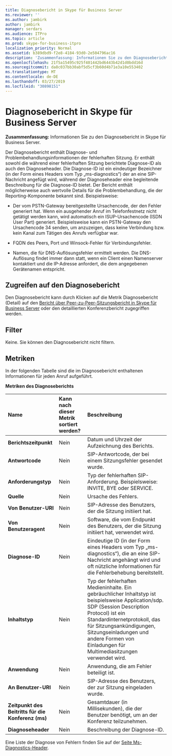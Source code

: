```yaml
---
title: Diagnosebericht in Skype für Business Server
ms.reviewer: ''
ms.author: jambirk
author: jambirk
manager: serdars
ms.audience: ITPro
ms.topic: article
ms.prod: skype-for-business-itpro
localization_priority: Normal
ms.assetid: b389dbd9-f2e8-4184-93d0-2e504796ac16
description: 'Zusammenfassung: Informationen Sie zu den Diagnosebericht in Skype für Business Server.'
ms.openlocfilehash: 21f5a15495c925f401442bd6443b42d1d0bdd16d
ms.sourcegitcommit: da8c037bb30abf5d5cf3b60d4b71e3a10e553402
ms.translationtype: MT
ms.contentlocale: de-DE
ms.lasthandoff: 03/27/2019
ms.locfileid: "30898151"
---
```

# <a name="diagnostic-report-in-skype-for-business-server"></a>Diagnosebericht in Skype für Business Server
 
**Zusammenfassung:** Informationen Sie zu den Diagnosebericht in Skype für Business Server.
  
Der Diagnosebericht enthält Diagnose- und Problembehandlungsinformationen der fehlerhaften Sitzung. Er enthält sowohl die während einer fehlerhaften Sitzung berichtete Diagnose-ID als auch den Diagnoseheader. Die Diagnose-ID ist ein eindeutiger Bezeichner (in der Form eines Headers vom Typ „ms-diagnostics“) der an eine SIP-Nachricht angefügt wird, während der Diagnoseheader eine begleitende Beschreibung für die Diagnose-ID bietet. Der Bericht enthält möglicherweise auch wertvolle Details für die Problembehandlung, die der Reporting-Komponente bekannt sind. Beispielsweise:
  
- Der vom PSTN-Gateway bereitgestellte Ursachencode, der den Fehler generiert hat. Wenn ein ausgehender Anruf im Telefonfestnetz nicht getätigt werden kann, wird automatisch ein ISUP-Ursachencode (ISDN User Part) generiert. Beispielsweise kann ein PSTN-Gateway den Ursachencode 34 senden, um anzuzeigen, dass keine Verbindung bzw. kein Kanal zum Tätigen des Anrufs verfügbar war.
    
- FQDN des Peers, Port und Winsock-Fehler für Verbindungsfehler.
    
- Namen, die für DNS-Auflösungsfehler ermittelt werden. Die DNS-Auflösung findet immer dann statt, wenn ein Client einen Namenserver kontaktiert und die IP-Adresse anfordert, die dem angegebenen Gerätenamen entspricht.
    
## <a name="accessing-the-diagnostic-report"></a>Zugreifen auf den Diagnosebericht

Den Diagnosebericht kann durch Klicken auf die Metrik Diagnosebericht (Detail) auf den [Bericht über Peer-zu-Peer-Sitzungsbericht in Skype für Business Server](peer-to-peer-session-detail-report.md) oder den detaillierten Konferenzbericht zugegriffen werden.
  
## <a name="filters"></a>Filter

Keine. Sie können den Diagnosebericht nicht filtern.
  
## <a name="metrics"></a>Metriken

In der folgenden Tabelle sind die im Diagnosebericht enthaltenen Informationen für jeden Anruf aufgeführt.
  
**Metriken des Diagnoseberichts**

|**Name**|**Kann nach dieser Metrik sortiert werden?**|**Beschreibung**|
|:-----|:-----|:-----|
|**Berichtszeitpunkt** <br/> |Nein  <br/> |Datum und Uhrzeit der Aufzeichnung des Berichts.  <br/> |
|**Antwortcode** <br/> |Nein  <br/> |SIP-Antwortcode, der bei einem Sitzungsfehler gesendet wurde.  <br/> |
|**Anforderungstyp** <br/> |Nein  <br/> |Typ der fehlerhaften SIP-Anforderung. Beispielsweise: INVITE, BYE oder SERVICE.  <br/> |
|**Quelle** <br/> |Nein  <br/> |Ursache des Fehlers.  <br/> |
|**Von Benutzer-URI** <br/> |Nein  <br/> |SIP-Adresse des Benutzers, der die Sitzung initiiert hat.  <br/> |
|**Von Benutzeragent** <br/> |Nein  <br/> |Software, die vom Endpunkt des Benutzers, der die Sitzung initiiert hat, verwendet wird.  <br/> |
|**Diagnose-ID** <br/> |Nein  <br/> |Eindeutige ID (in der Form eines Headers vom Typ „ms-diagnostics“), die an eine SIP-Nachricht angehängt wird und oft nützliche Informationen für die Fehlerbehebung bereitstellt.  <br/> |
|**Inhaltstyp** <br/> |Nein  <br/> |Typ der fehlerhaften Medieninhalte. Ein gebräuchlicher Inhaltstyp ist beispielsweise Application/sdp. SDP (Session Description Protocol) ist ein Standardinternetprotokoll, das für Sitzungsankündigungen, Sitzungseinladungen und andere Formen von Einladungen für Multimediasitzungen verwendet wird.  <br/> |
|**Anwendung** <br/> |Nein  <br/> |Anwendung, die am Fehler beteiligt ist.  <br/> |
|**An Benutzer-URI** <br/> |Nein  <br/> |SIP-Adresse des Benutzers, der zur Sitzung eingeladen wurde.  <br/> |
|**Zeitpunkt des Beitritts für die Konferenz (ms)** <br/> |Nein  <br/> |Gesamtdauer (in Millisekunden), die der Benutzer benötigt, um an der Konferenz teilzunehmen.  <br/> |
|**Diagnoseheader** <br/> |Nein  <br/> |Beschreibung der Diagnose-ID.  <br/> |
   
Eine Liste der Diagnose von Fehlern finden Sie auf der [Seite Ms-Diagnostics-Header](https://msdn.microsoft.com/en-us/library/gg132446%28v=office.12%29.aspx).
  

